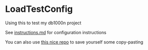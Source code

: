 # LoadTestConfig

Using this to test my db1000n project

See [instructions.md](inctructions.md) for configuration instructions

You can also use [this nice repo](https://github.com/securims/db1000n-config-generator) to save yourself some copy-pasting

